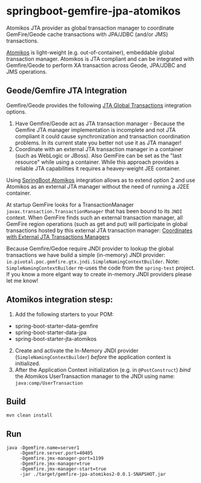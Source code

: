 # springboot-gemfire-jpa-atomikos
Atomikos JTA provider as global transaction manager to coordinate GemFire/Geode cache transactions with JPA/JDBC (and/or JMS) transactions.

[Atomikos](https://github.com/atomikos/transactions-essentials) is light-weight (e.g. out-of-container), embeddable global 
transaction manager. Atomikos is JTA compliant and can be integrated with Gemfire/Geode to perform XA transaction across Geode, 
JPA/JDBC and JMS operations. 

## Geode/Gemfire JTA Integration
Gemfire/Geode provides the following [JTA Global Transactions](http://geode.docs.pivotal.io/docs/developing/transactions/JTA_transactions.html) integration options.

1. Have Gemfire/Geode act as JTA transaction manager - Because the Gemfire JTA manager implementation is incomplete and not JTA compliant it
could cause synchronization and transaction coordination problems. In its current state you better not use it as JTA manager!
2. Coordinate with an external JTA transaction manager in a container (such as WebLogic or JBoss). Also GemFire can be set as the "last resource" while using a container. 
While this approach provides a reliable JTA capabilities it requires a heavey-weight JEE container. 

Using [SpringBoot Atomikos](http://docs.spring.io/spring-boot/docs/current/reference/html/boot-features-jta.html#_using_an_atomikos_transaction_manager) 
integration allows as to extend option 2 and use Atomikos as an external JTA manager without the need of running a J2EE container. 

At startup GemFire looks for a TransactionManager `javax.transaction.TransactionManager` that has been bound to its `JNDI` context. 
When GemFire finds such an external transaction manager, all GemFire region operations (such as get and put) will participate in 
global transactions hosted by this external JTA transaction manager: [Coordinates with External JTA Transactions Managers](http://geode.docs.pivotal.io/docs/developing/transactions/JTA_transactions.html#concept_cp1_zx1_wk)

Because Gemfire/Gedoe require JNDI provider to lookup the global transactions we have build a simple (in-memory) JNDI provider: `io.pivotal.poc.gemfire.gtx.jndi.SimpleNamingContextBuilder`.
Note: `SimpleNamingContextBuilder` re-uses the code from the `spring-test` project. If you know a more elgant way to create in-memory JNDI providers please let me know!

## Atomikos integration stesp:
1. Add the following starters to your POM:
 * spring-boot-starter-data-gemfire
 * spring-boot-starter-data-jpa
 * spring-boot-starter-jta-atomikos
2. Create and activate the In-Memory JNDI provider (`SimpleNamingContextBuilder`) *before* the application context is initialized.
3. After the Application Context initialization (e.g. in `@PostConstruct`) *bind* the Atomikos UserTransaction manager to the JNDI
using name: `java:comp/UserTransaction`

## Build
``` 
mvn clean install
```

## Run
```
java -Dgemfire.name=server1 
     -Dgemfire.server.port=40405 
     -Dgemfire.jmx-manager-port=1199 
     -Dgemfire.jmx-manager=true 
     -Dgemfire.jmx-manager-start=true 
     -jar ./target/gemfire-jpa-atomikos2-0.0.1-SNAPSHOT.jar
```
